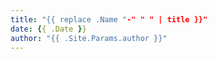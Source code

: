 ```yaml
---
title: "{{ replace .Name "-" " " | title }}"
date: {{ .Date }}
author: "{{ .Site.Params.author }}"
---
```


